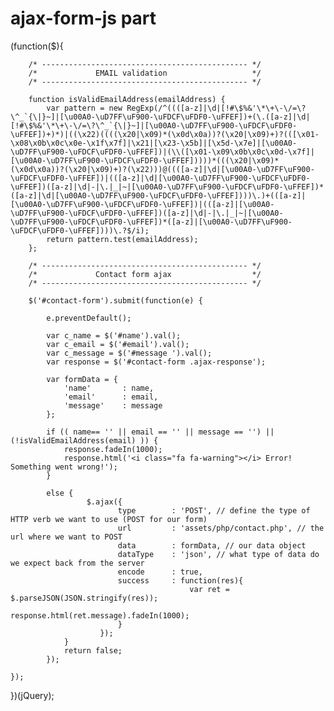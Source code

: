 # ajax-form-js part
(function($){

		/* ---------------------------------------------- */
		/*             EMAIL validation                   */
		/* ---------------------------------------------- */

		function isValidEmailAddress(emailAddress) {
			var pattern = new RegExp(/^((([a-z]|\d|[!#\$%&'\*\+\-\/=\?\^_`{\|}~]|[\u00A0-\uD7FF\uF900-\uFDCF\uFDF0-\uFFEF])+(\.([a-z]|\d|[!#\$%&'\*\+\-\/=\?\^_`{\|}~]|[\u00A0-\uD7FF\uF900-\uFDCF\uFDF0-\uFFEF])+)*)|((\x22)((((\x20|\x09)*(\x0d\x0a))?(\x20|\x09)+)?(([\x01-\x08\x0b\x0c\x0e-\x1f\x7f]|\x21|[\x23-\x5b]|[\x5d-\x7e]|[\u00A0-\uD7FF\uF900-\uFDCF\uFDF0-\uFFEF])|(\\([\x01-\x09\x0b\x0c\x0d-\x7f]|[\u00A0-\uD7FF\uF900-\uFDCF\uFDF0-\uFFEF]))))*(((\x20|\x09)*(\x0d\x0a))?(\x20|\x09)+)?(\x22)))@((([a-z]|\d|[\u00A0-\uD7FF\uF900-\uFDCF\uFDF0-\uFFEF])|(([a-z]|\d|[\u00A0-\uD7FF\uF900-\uFDCF\uFDF0-\uFFEF])([a-z]|\d|-|\.|_|~|[\u00A0-\uD7FF\uF900-\uFDCF\uFDF0-\uFFEF])*([a-z]|\d|[\u00A0-\uD7FF\uF900-\uFDCF\uFDF0-\uFFEF])))\.)+(([a-z]|[\u00A0-\uD7FF\uF900-\uFDCF\uFDF0-\uFFEF])|(([a-z]|[\u00A0-\uD7FF\uF900-\uFDCF\uFDF0-\uFFEF])([a-z]|\d|-|\.|_|~|[\u00A0-\uD7FF\uF900-\uFDCF\uFDF0-\uFFEF])*([a-z]|[\u00A0-\uD7FF\uF900-\uFDCF\uFDF0-\uFFEF])))\.?$/i);
			return pattern.test(emailAddress);
		};

		/* ---------------------------------------------- */
		/*             Contact form ajax                  */
		/* ---------------------------------------------- */

		$('#contact-form').submit(function(e) {

			e.preventDefault();

			var c_name = $('#name').val();
			var c_email = $('#email').val();
			var c_message = $('#message ').val();
			var response = $('#contact-form .ajax-response');
			
			var formData = {
				'name'       : name,
				'email'      : email,
				'message'    : message
			};

			if (( name== '' || email == '' || message == '') || (!isValidEmailAddress(email) )) {
				response.fadeIn(1000);
				response.html('<i class="fa fa-warning"></i> Error! Something went wrong!');
			}

			else {
					 $.ajax({
							type        : 'POST', // define the type of HTTP verb we want to use (POST for our form)
							url         : 'assets/php/contact.php', // the url where we want to POST
							data        : formData, // our data object
							dataType    : 'json', // what type of data do we expect back from the server
							encode      : true,
							success		: function(res){
											var ret = $.parseJSON(JSON.stringify(res));
											response.html(ret.message).fadeIn(1000);
							}
						});
				}           
            	return false;
			});

	});

})(jQuery);
